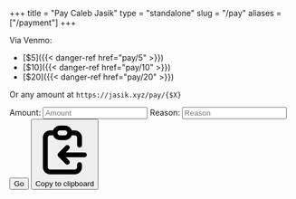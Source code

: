+++
title = "Pay Caleb Jasik"
type = "standalone"
slug = "/pay"
aliases = ["/payment"]
+++

Via Venmo:

- [$5]({{< danger-ref href="pay/5" >}})
- [$10]({{< danger-ref href="pay/10" >}})
- [$20]({{< danger-ref href="pay/20" >}})

Or any amount at `https://jasik.xyz/pay/{$X}`

<form id="form" class="limit" action="" method="get">
<label for="amount">Amount:</label>
<input id="amount" type="number" placeholder="Amount"></input>
<label for="reason">Reason:</label>
<input id="reason" type="text" placeholder="Reason" limit="500"></input>
<button type="submit">Go</button>
<button id="copy-to-clipboard" type="button" title="Copy to clipboard"><svg aria-hidden="true" class="w-4 h-4" fill="none" stroke="currentColor" viewBox="0 0 24 24" xmlns="http://www.w3.org/2000/svg"><path stroke-linecap="round" stroke-linejoin="round" stroke-width="2" d="M8 5H6a2 2 0 00-2 2v12a2 2 0 002 2h10a2 2 0 002-2v-1M8 5a2 2 0 002 2h2a2 2 0 002-2M8 5a2 2 0 012-2h2a2 2 0 012 2m0 0h2a2 2 0 012 2v3m2 4H10m0 0l3-3m-3 3l3 3"></path></svg><span class="sr-only">Copy to clipboard</span></button>
</form>
<script>
const copy = function() {
    const amount = document.querySelector("#amount");
    const reason = document.querySelector("#reason");
  navigator.clipboard.writeText(`${window.location.protocol}${window.location.host}/pay/${amount.value}?note=${reason.value}`);
}
const submit = function(event) {
    event.preventDefault();
    const amount = document.querySelector("#amount");
    const reason = document.querySelector("#reason");
  window.location.assign(`${window.location.protocol}//${window.location.host}/pay/${amount.value}?note=${reason.value}`);
}
document.getElementById("copy-to-clipboard").addEventListener("click", copy);
document.getElementById("form").addEventListener("submit", submit);
</script>
